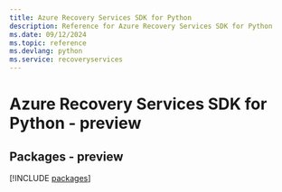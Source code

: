 ```yaml
---
title: Azure Recovery Services SDK for Python
description: Reference for Azure Recovery Services SDK for Python
ms.date: 09/12/2024
ms.topic: reference
ms.devlang: python
ms.service: recoveryservices
---
```

# Azure Recovery Services SDK for Python - preview
## Packages - preview
[!INCLUDE [packages](recovery-services-index.md)]